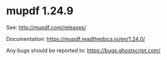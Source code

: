 # mupdf 1.24.9

See:
http://mupdf.com/releases/

Documentation:
https://mupdf.readthedocs.io/en/1.24.0/

Any bugs should be reported to:
https://bugs.ghostscript.com/

